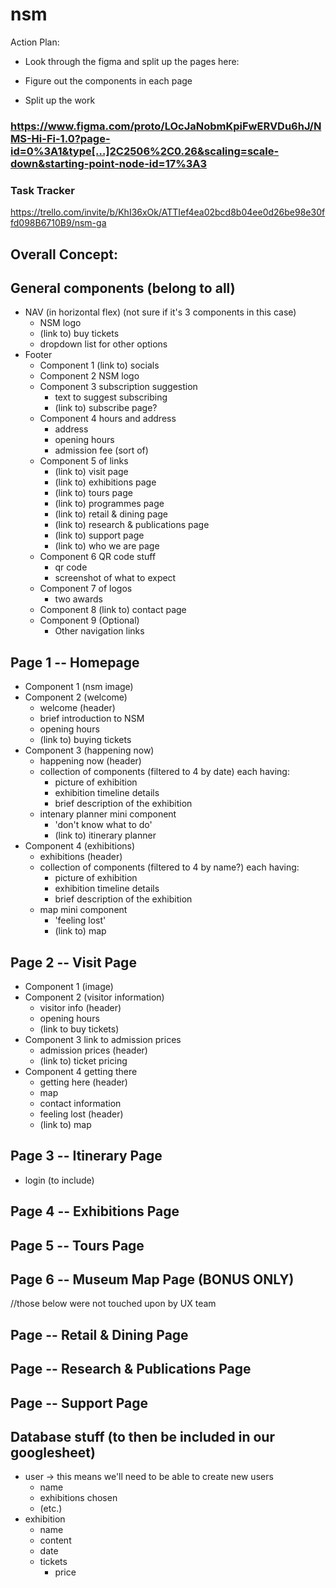 # nsm


Action Plan:

- Look through the figma and split up the pages here:

- Figure out the components in each page
- Split up the work


### https://www.figma.com/proto/LOcJaNobmKpiFwERVDu6hJ/NMS-Hi-Fi-1.0?page-id=0%3A1&type[…]2C2506%2C0.26&scaling=scale-down&starting-point-node-id=17%3A3


### Task Tracker
https://trello.com/invite/b/KhI36xOk/ATTIef4ea02bcd8b04ee0d26be98e30ffd098B6710B9/nsm-ga

## Overall Concept:

## General components (belong to all)
<!-- I think it's probably 1 Navigation component with Link tags surrounding <img> <div> (for buy tickets) and <ul><li> -->
- NAV (in horizontal flex) (not sure if it's 3 components in this case)
    - NSM logo
    - (link to) buy tickets
    - dropdown list for other options 
- Footer
    - Component 1 (link to) socials 
    - Component 2 NSM logo
    - Component 3 subscription suggestion
        - text to suggest subscribing
        - (link to) subscribe page?
    - Component 4 hours and address
        - address
        - opening hours
        - admission fee (sort of)
    - Component 5 of links
        - (link to) visit page
        - (link to) exhibitions page
        - (link to) tours page
        - (link to) programmes page
        - (link to) retail & dining page
        - (link to) research & publications page
        - (link to) support page
        - (link to) who we are page
    - Component 6 QR code stuff
        - qr code
        - screenshot of what to expect
    - Component 7 of logos
        - two awards
    - Component 8 (link to) contact page
    - Component 9 (Optional)
        - Other navigation links

## Page 1 -- Homepage
- Component 1 (nsm image)
- Component 2 (welcome)
    - welcome (header)
    - brief introduction to NSM
    - opening hours
    - (link to) buying tickets
- Component 3 (happening now)
    - happening now (header)
    - collection of components (filtered to 4 by date) each having:
        - picture of exhibition
        - exhibition timeline details
        - brief description of the exhibition
    - intenary planner mini component
        - 'don't know what to do'
        - (link to) itinerary planner
- Component 4 (exhibitions)
    - exhibitions (header)
    - collection of components (filtered to 4 by name?) each having:
        - picture of exhibition
        - exhibition timeline details
        - brief description of the exhibition
    -  map mini component
        - 'feeling lost'
        - (link to) map

## Page 2 -- Visit Page
- Component 1 (image)
- Component 2 (visitor information)
    - visitor info (header)
    - opening hours
    - (link to buy tickets)
- Component 3 link to admission prices
    - admission prices (header)
    - (link to) ticket pricing
- Component 4 getting there
    - getting here (header)
    - map
    - contact information
    - feeling lost (header)
    - (link to) map
    
## Page 3 -- Itinerary Page
- login (to include)

## Page 4 -- Exhibitions Page

## Page 5 -- Tours Page

## Page 6 -- Museum Map Page (BONUS ONLY)

//those below were not touched upon by UX team
## Page -- Retail & Dining Page
## Page -- Research & Publications Page
## Page -- Support Page


## Database stuff (to then be included in our googlesheet)
- user -> this means we'll need to be able to create new users
    - name
    - exhibitions chosen
    - (etc.)
- exhibition
    - name
    - content
    - date
    - tickets
        - price
